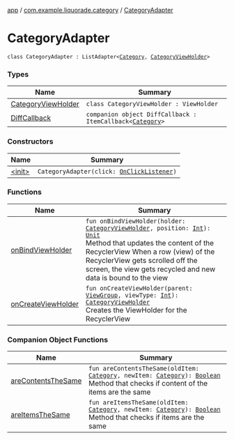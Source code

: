 [app](../../index.md) / [com.example.liquorade.category](../index.md) / [CategoryAdapter](./index.md)

# CategoryAdapter

`class CategoryAdapter : ListAdapter<`[`Category`](../../com.example.liquorade.domain/-category/index.md)`, `[`CategoryViewHolder`](-category-view-holder/index.md)`>`

### Types

| Name | Summary |
|---|---|
| [CategoryViewHolder](-category-view-holder/index.md) | `class CategoryViewHolder : ViewHolder` |
| [DiffCallback](-diff-callback/index.md) | `companion object DiffCallback : ItemCallback<`[`Category`](../../com.example.liquorade.domain/-category/index.md)`>` |

### Constructors

| Name | Summary |
|---|---|
| [&lt;init&gt;](-init-.md) | `CategoryAdapter(click: `[`OnClickListener`](../-on-click-listener/index.md)`)` |

### Functions

| Name | Summary |
|---|---|
| [onBindViewHolder](on-bind-view-holder.md) | `fun onBindViewHolder(holder: `[`CategoryViewHolder`](-category-view-holder/index.md)`, position: `[`Int`](https://kotlinlang.org/api/latest/jvm/stdlib/kotlin/-int/index.html)`): `[`Unit`](https://kotlinlang.org/api/latest/jvm/stdlib/kotlin/-unit/index.html)<br>Method that updates the content of the RecyclerView When a row (view) of the RecyclerView gets scrolled off the screen, the view gets recycled and new data is bound to the view |
| [onCreateViewHolder](on-create-view-holder.md) | `fun onCreateViewHolder(parent: `[`ViewGroup`](https://developer.android.com/reference/android/view/ViewGroup.html)`, viewType: `[`Int`](https://kotlinlang.org/api/latest/jvm/stdlib/kotlin/-int/index.html)`): `[`CategoryViewHolder`](-category-view-holder/index.md)<br>Creates the ViewHolder for the RecyclerView |

### Companion Object Functions

| Name | Summary |
|---|---|
| [areContentsTheSame](are-contents-the-same.md) | `fun areContentsTheSame(oldItem: `[`Category`](../../com.example.liquorade.domain/-category/index.md)`, newItem: `[`Category`](../../com.example.liquorade.domain/-category/index.md)`): `[`Boolean`](https://kotlinlang.org/api/latest/jvm/stdlib/kotlin/-boolean/index.html)<br>Method that checks if content of the items are the same |
| [areItemsTheSame](are-items-the-same.md) | `fun areItemsTheSame(oldItem: `[`Category`](../../com.example.liquorade.domain/-category/index.md)`, newItem: `[`Category`](../../com.example.liquorade.domain/-category/index.md)`): `[`Boolean`](https://kotlinlang.org/api/latest/jvm/stdlib/kotlin/-boolean/index.html)<br>Method that checks if items are the same |
